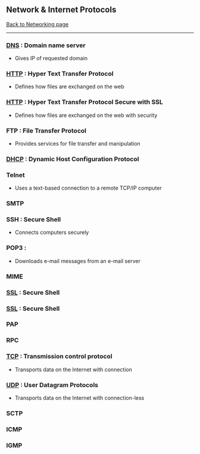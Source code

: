 ## Network & Internet Protocols
[Back to Networking page](Networking)
- --
### [DNS](DNS.md) : Domain name server
- Gives IP of requested domain 
### [HTTP](HTTP.md) : Hyper Text Transfer Protocol
- Defines how files are exchanged on the web
### [HTTP](HTTP.md) : Hyper Text Transfer Protocol Secure with SSL
- Defines how files are exchanged on the web with security
### FTP : File Transfer Protocol
- Provides services for file transfer and manipulation
### [DHCP](DHCP.md) : Dynamic Host Configuration Protocol
### Telnet
- Uses a text-based connection to a remote TCP/IP computer
### SMTP
### SSH : Secure Shell
 - Connects computers securely
### POP3 :
- Downloads e-mail messages from an e-mail server
### MIME
### [SSL](SSL.md) : Secure Shell
### [SSL](SSL.md) : Secure Shell
### PAP
### RPC
### [TCP](TCP.md) : Transmission control protocol
- Transports data on the Internet with connection

### [UDP](UDP.md) : User Datagram Protocols
- Transports data on the Internet with connection-less
### SCTP
### ICMP
### IGMP

